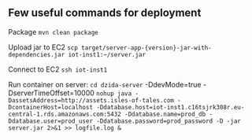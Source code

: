 
## Few useful commands for deployment

Package
`mvn clean package`

Upload jar to EC2
`scp target/server-app-{version}-jar-with-dependencies.jar iot-inst1:~/server.jar`

Connect to EC2
`ssh iot-inst1`

Run container on server:
`cd dzida-server`
-DdevMode=true -DserverTimeOffset=10000 
`nohup java -DassetsAddress=http://assets.isles-of-tales.com -DcontainerHost=localhost -Ddatabase.host=iot-inst1.c16tsjrk308r.eu-central-1.rds.amazonaws.com:5432 -Ddatabase.name=prod_db -Ddatabase.user=prod_user -Ddatabase.password=prod_password -D -jar server.jar 2>&1 >> logfile.log &`